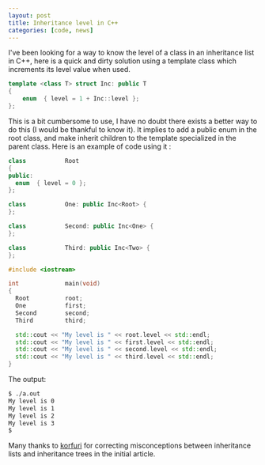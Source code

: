 ```yaml
---
layout: post
title: Inheritance level in C++
categories: [code, news]
---
```


I've been looking for a way to know the level of a class in an
inheritance list in C++, here is a quick and dirty solution using a
template class which increments its level value when used.

```c++
template <class T> struct Inc: public T
{
    enum  { level = 1 + Inc::level };
};
```

This is a bit cumbersome to use, I have no doubt there exists a better
way to do this (I would be thankful to know it). It implies to add a
public enum in the root class, and make inherit children to the
template specialized in the parent class. Here is an example of code
using it :

```c++
class           Root
{
public:
  enum  { level = 0 };
};

class           One: public Inc<Root> {
};

class           Second: public Inc<One> {
};

class           Third: public Inc<Two> {
};

#include <iostream>

int             main(void)
{
  Root          root;
  One           first;
  Second        second;
  Third         third;

  std::cout << "My level is " << root.level << std::endl;
  std::cout << "My level is " << first.level << std::endl;
  std::cout << "My level is " << second.level << std::endl;
  std::cout << "My level is " << third.level << std::endl;
}
```

The output:

```bash
$ ./a.out
My level is 0
My level is 1
My level is 2
My level is 3
$
```

Many thanks to [korfuri](http://korfuri.fr/) for correcting
misconceptions between inheritance lists and inheritance trees in the
initial article.
